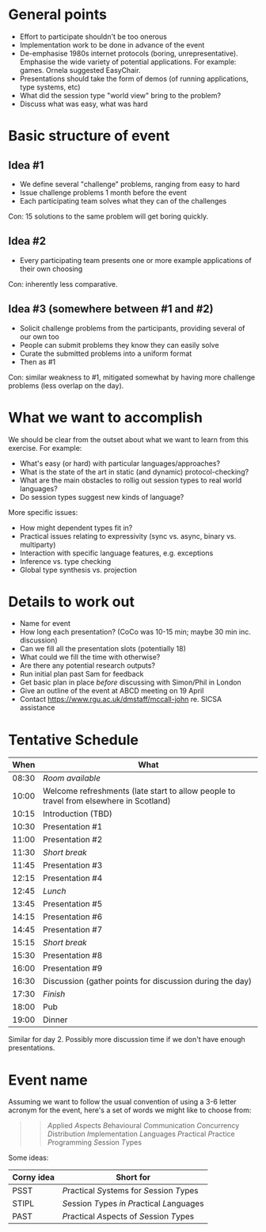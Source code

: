 General points
======

* Effort to participate shouldn't be too onerous
* Implementation work to be done in advance of the event
* De-emphasise 1980s internet protocols (boring, unrepresentative).
  Emphasise the wide variety of potential applications. For example:
  games. Ornela suggested EasyChair.
* Presentations should take the form of demos (of running applications,
  type systems, etc)
* What did the session type "world view" bring to the problem?
* Discuss what was easy, what was hard

Basic structure of event
======

Idea #1
------

* We define several "challenge" problems, ranging from easy to hard
* Issue challenge problems 1 month before the event
* Each participating team solves what they can of the challenges

Con: 15 solutions to the same problem will get boring quickly.

Idea #2
------

* Every participating team presents one or more example applications of
  their own choosing

Con: inherently less comparative.

Idea #3 (somewhere between #1 and #2)
------

* Solicit challenge problems from the participants, providing several of our own too
* People can submit problems they know they can easily solve
* Curate the submitted problems into a uniform format
* Then as #1

Con: similar weakness to #1, mitigated somewhat by having more challenge
problems (less overlap on the day).

What we want to accomplish
======

We should be clear from the outset about what we want to learn from this
exercise. For example:

* What's easy (or hard) with particular languages/approaches?
* What is the state of the art in static (and dynamic) protocol-checking?
* What are the main obstacles to rollig out session types to real world languages?
* Do session types suggest new kinds of language?

More specific issues:

* How might dependent types fit in?
* Practical issues relating to expressivity (sync vs. async, binary vs. multiparty)
* Interaction with specific language features, e.g. exceptions
* Inference vs. type checking
* Global type synthesis vs. projection

Details to work out
======

* Name for event
* How long each presentation? (CoCo was 10-15 min; maybe 30 min inc. discussion)
* Can we fill all the presentation slots (potentially 18)
* What could we fill the time with otherwise?
* Are there any potential research outputs?
* Run initial plan past Sam for feedback
* Get basic plan in place _before_ discussing with Simon/Phil in London
* Give an outline of the event at ABCD meeting on 19 April
* Contact https://www.rgu.ac.uk/dmstaff/mccall-john re. SICSA assistance

Tentative Schedule
======

When  | What
---   | ---
08:30 | _Room available_
10:00 | Welcome refreshments (late start to allow people to travel from elsewhere in Scotland)
10:15 | Introduction (TBD)
10:30 | Presentation #1
11:00 | Presentation #2
11:30 | _Short break_
11:45 | Presentation #3
12:15 | Presentation #4
12:45 | _Lunch_
13:45 | Presentation #5
14:15 | Presentation #6
14:45 | Presentation #7
15:15 | _Short break_
15:30 | Presentation #8
16:00 | Presentation #9
16:30 | Discussion (gather points for discussion during the day)
17:30 | _Finish_
18:00 | Pub
19:00 | Dinner

Similar for day 2. Possibly more discussion time if we don't have enough presentations.

Event name
======

Assuming we want to follow the usual convention of using a 3-6 letter
acronym for the event, here's a set of words we might like to choose from:

>> *A*pplied
>> *A*spects
>> *B*ehavioural
>> *C*ommunication
>> *C*oncurrency
>> *D*istribution
>> *I*mplementation
>> *L*anguages
>> *P*ractical
>> *P*ractice
>> *P*rogramming
>> *S*ession
>> *T*ypes

Some ideas:

Corny idea | Short for
---        | ---
PSST       | *P*ractical *S*ystems for *S*ession *T*ypes
STIPL      | *S*ession *T*ypes *i*n *P*ractical *L*anguages
PAST       | *P*ractical *A*spects of *S*ession *T*ypes
